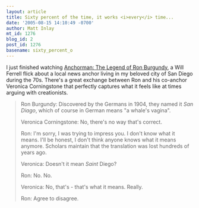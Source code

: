 ```yaml
---
layout: article
title: Sixty percent of the time, it works <i>every</i> time...
date: '2005-08-15 14:10:49 -0700'
author: Matt Inlay
mt_id: 1276
blog_id: 2
post_id: 1276
basename: sixty_percent_o
---
```

I just finished watching [Anchorman: The Legend of Ron Burgundy](http://www.rottentomatoes.com/m/anchorman/), a Will Ferrell flick about a local news anchor living in my beloved city of San Diego during the 70s.  There's a great exchange between Ron and his co-anchor Veronica Corningstone that perfectly captures what it feels like at times arguing with creationists.

> Ron Burgundy: Discovered by the Germans in 1904, they named it _San Diago_, which of course in German means "a whale's vagina". 
> 
> Veronica Corningstone: No, there's no way that's correct.
> 
> Ron: I'm sorry, I was trying to impress you. I don't know what it means. I'll be honest, I don't think anyone knows what it means anymore. Scholars maintain that the translation was lost hundreds of years ago. 
> 
> Veronica: Doesn't it mean _Saint_ Diego? 
> 
> Ron: No. No. 
> 
> Veronica: No, that's - that's what it means. Really. 
> 
> Ron: Agree to disagree.
